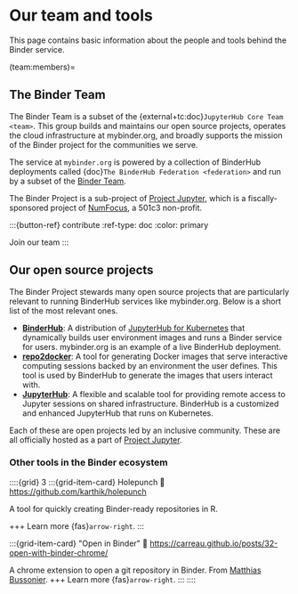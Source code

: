 # Our team and tools

This page contains basic information about the people and tools behind the Binder service.

(team:members)=
## The Binder Team

The Binder Team is a subset of the {external+tc:doc}`JupyterHub Core Team <team>`.
This group builds and maintains our open source projects, operates the cloud infrastructure at mybinder.org, and broadly supports the mission of the Binder project for the communities we serve.

The service at `mybinder.org` is powered by a collection of BinderHub
deployments called {doc}`The BinderHub Federation <federation>` and run by a subset of the [Binder Team](team:members).

The Binder Project is a sub-project of [Project Jupyter](https://jupyter.org), which is a fiscally-sponsored project of [NumFocus](https://numfocus.org), a 501c3 non-profit.

:::{button-ref} contribute
:ref-type: doc
:color: primary

Join our team
:::

## Our open source projects

The Binder Project stewards many open source projects that are particularly relevant to running BinderHub services like mybinder.org.
Below is a short list of the most relevant ones.

- [**BinderHub**](https://binderhub.readthedocs.io/): A distribution of [JupyterHub for Kubernetes](https://z2jh.jupyter.org) that dynamically builds user environment images and runs a Binder service for users. mybinder.org is an example of a live BinderHub deployment. 
- [**repo2docker**](https://repo2docker.readthedocs.io/): A tool for generating Docker images that serve interactive computing sessions backed by an environment the user defines. This tool is used by BinderHub to generate the images that users interact with.
- [**JupyterHub**](https://jupyterhub.readthedocs.io/): A flexible and scalable tool for providing remote access to Jupyter sessions on shared infrastructure. BinderHub is a customized and enhanced JupyterHub that runs on Kubernetes.

Each of these are open projects led by an inclusive community.
These are all officially hosted as a part of [Project Jupyter](https://jupyter.org).

### Other tools in the Binder ecosystem

::::{grid} 3
:::{grid-item-card} Holepunch
:link: https://github.com/karthik/holepunch

A tool for quickly creating Binder-ready repositories in R.

+++
Learn more {fas}`arrow-right`.
:::

:::{grid-item-card} "Open in Binder"
:link: https://carreau.github.io/posts/32-open-with-binder-chrome/

A chrome extension to open a git repository in Binder.
From [Matthias Bussonier](https://carreau.github.io).
+++
Learn more {fas}`arrow-right`.
:::
::::
